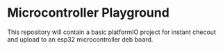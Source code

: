 # Microcontroller Playground

This repository will contain a basic platformIO project for instant checout and upload to an esp32 microcontroller deb board.
